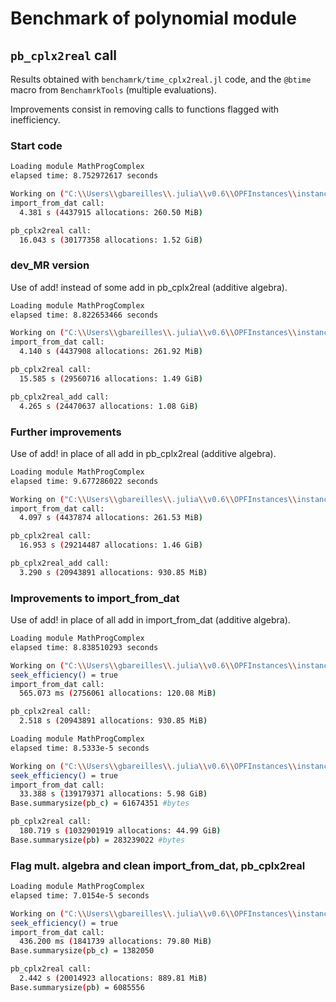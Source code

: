 # Benchmark of polynomial module

## `pb_cplx2real` call

Results obtained with `benchamrk/time_cplx2real.jl` code, and the `@btime` macro from `BenchamrkTools` (multiple evaluations).

Improvements consist in removing calls to functions flagged with inefficiency.

### Start code

```bash
Loading module MathProgComplex
elapsed time: 8.752972617 seconds

Working on ("C:\\Users\\gbareilles\\.julia\\v0.6\\OPFInstances\\instances\\data_Matpower\\matpower_QCQP", "case300.dat")
import_from_dat call:
  4.381 s (4437915 allocations: 260.50 MiB)

pb_cplx2real call:
  16.043 s (30177358 allocations: 1.52 GiB)
```

### dev_MR version

Use of add! instead of some add in pb_cplx2real (additive algebra).

```bash
Loading module MathProgComplex
elapsed time: 8.822653466 seconds

Working on ("C:\\Users\\gbareilles\\.julia\\v0.6\\OPFInstances\\instances\\data_Matpower\\matpower_QCQP", "case300.dat")
import_from_dat call:
  4.140 s (4437908 allocations: 261.92 MiB)

pb_cplx2real call:
  15.585 s (29560716 allocations: 1.49 GiB)

pb_cplx2real_add call:
  4.265 s (24470637 allocations: 1.08 GiB)
```

### Further improvements

Use of add! in place of all add in pb_cplx2real (additive algebra).

```bash
Loading module MathProgComplex
elapsed time: 9.677286022 seconds

Working on ("C:\\Users\\gbareilles\\.julia\\v0.6\\OPFInstances\\instances\\data_Matpower\\matpower_QCQP", "case300.dat")
import_from_dat call:
  4.097 s (4437874 allocations: 261.53 MiB)

pb_cplx2real call:
  16.953 s (29214487 allocations: 1.46 GiB)

pb_cplx2real_add call:
  3.290 s (20943891 allocations: 930.85 MiB)
```

### Improvements to import_from_dat

Use of add! in place of all add in import_from_dat (additive algebra).

```bash
Loading module MathProgComplex
elapsed time: 8.838510293 seconds

Working on ("C:\\Users\\gbareilles\\.julia\\v0.6\\OPFInstances\\instances\\data_Matpower\\matpower_QCQP", "case300.dat")
seek_efficiency() = true
import_from_dat call:
  565.073 ms (2756061 allocations: 120.08 MiB)

pb_cplx2real call:
  2.518 s (20943891 allocations: 930.85 MiB)
```

```bash
Loading module MathProgComplex
elapsed time: 8.5333e-5 seconds

Working on ("C:\\Users\\gbareilles\\.julia\\v0.6\\OPFInstances\\instances\\data_Matpower\\matpower_QCQP", "case13659pegase.dat")
seek_efficiency() = true
import_from_dat call:
  33.388 s (139179371 allocations: 5.98 GiB)
Base.summarysize(pb_c) = 61674351 #bytes

pb_cplx2real call:
  180.719 s (1032901919 allocations: 44.99 GiB)
Base.summarysize(pb) = 283239022 #bytes
```

### Flag mult. algebra and clean import_from_dat, pb_cplx2real

```bash
Loading module MathProgComplex
elapsed time: 7.0154e-5 seconds

Working on ("C:\\Users\\gbareilles\\.julia\\v0.6\\OPFInstances\\instances\\data_Matpower\\matpower_QCQP", "case300.dat")
seek_efficiency() = true
import_from_dat call:
  436.200 ms (1841739 allocations: 79.80 MiB)
Base.summarysize(pb_c) = 1382050

pb_cplx2real call:
  2.442 s (20014923 allocations: 889.81 MiB)
Base.summarysize(pb) = 6085556
```
